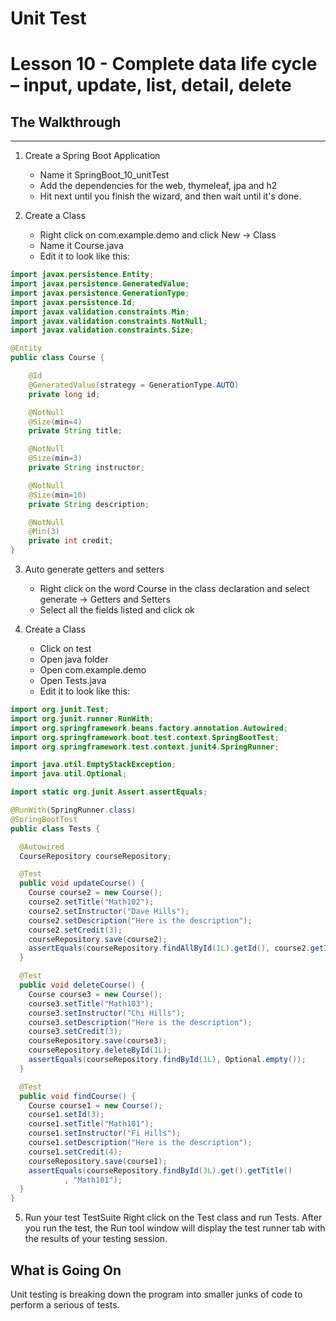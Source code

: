 # Unit Test
# Lesson 10 - Complete data life cycle – input, update, list, detail, delete

## The Walkthrough
---------------------------
1. Create a Spring Boot Application
	* Name it SpringBoot_10_unitTest
	* Add the dependencies for the web, thymeleaf, jpa and h2
	* Hit next until you finish the wizard, and then wait until it's done.

2. Create a Class
	* Right click on com.example.demo and click New -> Class
	* Name it Course.java
	* Edit it to look like this:
```java
import javax.persistence.Entity;
import javax.persistence.GeneratedValue;
import javax.persistence.GenerationType;
import javax.persistence.Id;
import javax.validation.constraints.Min;
import javax.validation.constraints.NotNull;
import javax.validation.constraints.Size;

@Entity
public class Course {

    @Id
    @GeneratedValue(strategy = GenerationType.AUTO)
    private long id;

    @NotNull
    @Size(min=4)
    private String title;

    @NotNull
    @Size(min=3)
    private String instructor;

    @NotNull
    @Size(min=10)
    private String description;

    @NotNull
    @Min(3)
    private int credit;
}
```

3. Auto generate getters and setters
  	* Right click on the word Course in the class declaration and select
		generate -> Getters and Setters
	* Select all the fields listed and click ok

4. Create a Class
	* Click on test
	* Open java folder
	* Open com.example.demo
	* Open Tests.java
	* Edit it to look like this:

```java
import org.junit.Test;
import org.junit.runner.RunWith;
import org.springframework.beans.factory.annotation.Autowired;
import org.springframework.boot.test.context.SpringBootTest;
import org.springframework.test.context.junit4.SpringRunner;

import java.util.EmptyStackException;
import java.util.Optional;

import static org.junit.Assert.assertEquals;

@RunWith(SpringRunner.class)
@SpringBootTest
public class Tests {

  @Autowired
  CourseRepository courseRepository;

  @Test
  public void updateCourse() {
    Course course2 = new Course();
    course2.setTitle("Math102");
    course2.setInstructor("Dave Hills");
    course2.setDescription("Here is the description");
    course2.setCredit(3);
    courseRepository.save(course2);
    assertEquals(courseRepository.findAllById(1L).getId(), course2.getId());
  }

  @Test
  public void deleteCourse() {
    Course course3 = new Course();
    course3.setTitle("Math103");
    course3.setInstructor("Chi Hills");
    course3.setDescription("Here is the description");
    course3.setCredit(3);
    courseRepository.save(course3);
    courseRepository.deleteById(1L);
    assertEquals(courseRepository.findById(1L), Optional.empty());
  }

  @Test
  public void findCourse() {
    Course course1 = new Course();
    course1.setId(3);
    course1.setTitle("Math101");
    course1.setInstructor("Fi Hills");
    course1.setDescription("Here is the description");
    course1.setCredit(4);
    courseRepository.save(course1);
    assertEquals(courseRepository.findById(3L).get().getTitle()
            , "Math101");
  }
}
```

5. Run your test TestSuite
Right click on the Test class and run Tests. After you run the test, 
the Run tool window will display the test runner tab with the results of
your testing session.

## What is Going On
Unit testing is breaking down the program into smaller junks of code to
perform a serious of tests.

